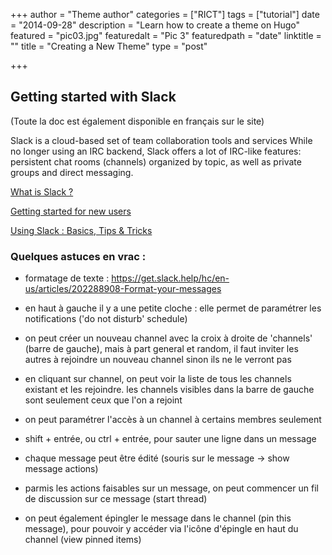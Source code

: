 +++
author = "Theme author"
categories = ["RICT"]
tags = ["tutorial"]
date = "2014-09-28"
description = "Learn how to create a theme on Hugo"
featured = "pic03.jpg"
featuredalt = "Pic 3"
featuredpath = "date"
linktitle = ""
title = "Creating a New Theme"
type = "post"

+++

## Getting started with Slack

(Toute la doc est également disponible en français sur le site)

Slack is a cloud-based set of team collaboration tools and services While no longer using an IRC backend, Slack offers a lot of IRC-like features: persistent chat rooms (channels) organized by topic, as well as private groups and direct messaging.

[What is Slack ?](https://get.slack.help/hc/en-us/articles/115004071768)

[Getting started for new users](https://get.slack.help/hc/en-us/articles/218080037-Getting-started-for-new-users#)

[Using Slack : Basics, Tips & Tricks](https://get.slack.help/hc/en-us/categories/200111606-Using-Slack)

### Quelques astuces en vrac :

 * formatage de texte : https://get.slack.help/hc/en-us/articles/202288908-Format-your-messages

 * en haut à gauche il y a une petite cloche : elle permet de paramétrer les notifications ('do not disturb' schedule)

  * on peut créer un nouveau channel avec la croix à droite de 'channels' (barre de gauche), mais à part general et random, il faut inviter les autres à rejoindre un nouveau channel sinon ils ne le verront pas

 * en cliquant sur channel, on peut voir la liste de tous les channels existant et les rejoindre. les channels visibles dans la barre de gauche sont seulement ceux que l'on a rejoint

 * on peut paramétrer l'accès à un channel à certains membres seulement

 * shift + entrée, ou ctrl + entrée, pour sauter une ligne dans un message

 * chaque message peut être édité (souris sur le message -> show message actions)

 * parmis les actions faisables sur un message, on peut commencer un fil de discussion sur ce message (start thread)

 * on peut également épingler le message dans le channel (pin this message), pour pouvoir y accéder via l'icône d'épingle en haut du channel (view pinned items)
